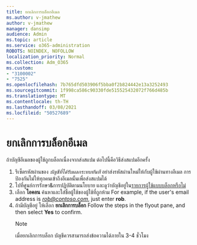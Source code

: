 ```yaml
---
title: ยกเลิกการบล็อกอีเมล
ms.author: v-jmathew
author: v-jmathew
manager: dansimp
audience: Admin
ms.topic: article
ms.service: o365-administration
ROBOTS: NOINDEX, NOFOLLOW
localization_priority: Normal
ms.collection: Adm_O365
ms.custom:
- "3100002"
- "7525"
ms.openlocfilehash: 7b765dfd503906f5bba0f2b824442e13a3252493
ms.sourcegitcommit: 1f998ca586c90330fde515525432072f766d485b
ms.translationtype: MT
ms.contentlocale: th-TH
ms.lasthandoff: 03/08/2021
ms.locfileid: "50527689"
---
```

# <a name="unblock-email"></a>ยกเลิกการบล็อกอีเมล

ถ้าบัญชีอีเมลของผู้ใช้ถูกบล็อกเนื่องจากส่งสแปม ต่อไปนี้คือวิธีส่งสแปมอีกครั้ง

1. รีเซ็ตรหัสผ่านของ *บัญชีที่ได้รับผลกระทบทันที* อย่าส่งรหัสผ่านใหม่ให้กับผู้ใช้ผ่านทางอีเมล การป้องกันไม่ให้ทุกคนเข้าถึงอีเมลนั้นเพื่อส่งสแปมได้
2. ไปที่ศูนย์การรักษา&การปฏิบัติตามนโยบาย และดูว่าบัญชีอยู่ใน[รายการผู้ใช้แบบบล็อกหรือไม่](https://protection.office.com/#/restrictedusers)
3. เลือก **ไอคอน** ค้นหาและใส่ชื่อผู้ใช้ของผู้ใช้ที่ถูกห้าม For example, if the user's email address is *rob@contoso.com*, just enter **rob**.
4. ถ้ามีบัญชีอยู่ ให้เลือก **ยกเลิกการบล็อก** Follow the steps in the flyout pane, and then select **Yes** to confirm.  
    > [!NOTE]
    > เมื่อยกเลิกการบล็อก บัญชีควรสามารถส่งข้อความได้ภายใน 3-4 ชั่วโมง
